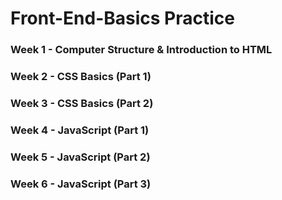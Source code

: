 # Front-End-Basics Practice

### Week 1 - Computer Structure & Introduction to HTML

### Week 2 - CSS Basics (Part 1)

### Week 3 - CSS Basics (Part 2)

### Week 4 - JavaScript (Part 1)

### Week 5 - JavaScript (Part 2)

### Week 6 - JavaScript (Part 3)
